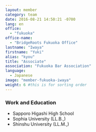 ```yaml
---
layout: member
category: team
date: 2016-08-21 14:50:21 -0700
lang: en
office:
  - "fukuoka"
office-name:
  - "BridgeRoots Fukuoka Office"
lastname: "Iwaya"
firstname: "Yuki"
alias: "kyou"
title: "Associate"
association: "Fukuoka Bar Association"
language:
  - Japanese
image: "member-fukuoka-iwaya"
weight: 6 #this is for sorting order
---
```



### Work and Education
- Sapporo Higashi High School
- Sophia University (LL.B.,)
- Shinshu University (LL.M.,)

